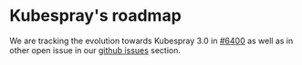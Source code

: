# Kubespray's roadmap

We are tracking the evolution towards Kubespray 3.0 in [#6400](https://github.com/kubernetes-sigs/kubespray/issues/6400) as well as in other open issue in our [github issues](https://github.com/kubernetes-sigs/kubespray/issues/) section.

